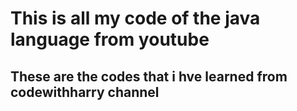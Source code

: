 # This is all my code of the java language from youtube
## These are the codes that i hve learned from codewithharry channel    
